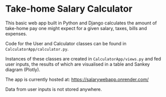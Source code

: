 # Take-home Salary Calculator

This basic web app built in Python and Django calculates the amount of take-home pay one might expect for a given salary, taxes, bills and expenses.

Code for the User and Calculator classes can be found in `CalculatorApp/calculator.py`.

Instances of these classes are created in `CalculatorApp/views.py` and fed user inputs, the results of which are visualised in a table and Sankey diagram (Plotly).

The app is currently hosted at: https://salarywebapp.onrender.com/ 

Data from user inputs is not stored anywhere.

